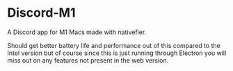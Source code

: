 # Discord-M1
A Discord app for M1 Macs made with nativefier.

Should get better battery life and performance out of this compared to the Intel version but of course since this is just running through Electron you will miss out on any features not present in the web version.
